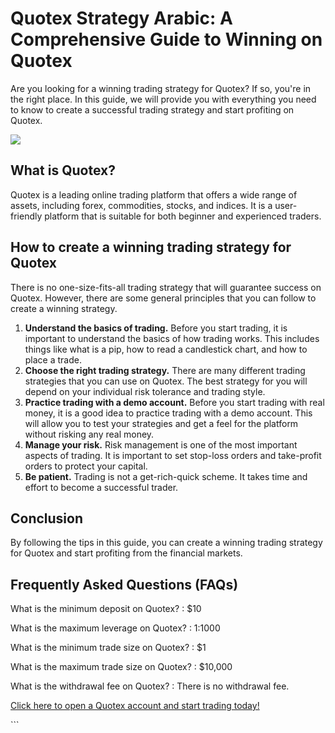 # Quotex Strategy Arabic: A Comprehensive Guide to Winning on Quotex

Are you looking for a winning trading strategy for Quotex? If so,
you\'re in the right place. In this guide, we will provide you with
everything you need to know to create a successful trading strategy and
start profiting on Quotex.

[![](https://static.quotex.io/files/4_en/300_250.jpg)](https://traff.sbs/brokerqxlid)

## What is Quotex?

Quotex is a leading online trading platform that offers a wide range of
assets, including forex, commodities, stocks, and indices. It is a
user-friendly platform that is suitable for both beginner and
experienced traders.

## How to create a winning trading strategy for Quotex

There is no one-size-fits-all trading strategy that will guarantee
success on Quotex. However, there are some general principles that you
can follow to create a winning strategy.

1.  **Understand the basics of trading.** Before you start trading, it
    is important to understand the basics of how trading works. This
    includes things like what is a pip, how to read a candlestick chart,
    and how to place a trade.
2.  **Choose the right trading strategy.** There are many different
    trading strategies that you can use on Quotex. The best strategy for
    you will depend on your individual risk tolerance and trading style.
3.  **Practice trading with a demo account.** Before you start trading
    with real money, it is a good idea to practice trading with a demo
    account. This will allow you to test your strategies and get a feel
    for the platform without risking any real money.
4.  **Manage your risk.** Risk management is one of the most important
    aspects of trading. It is important to set stop-loss orders and
    take-profit orders to protect your capital.
5.  **Be patient.** Trading is not a get-rich-quick scheme. It takes
    time and effort to become a successful trader.

## Conclusion

By following the tips in this guide, you can create a winning trading
strategy for Quotex and start profiting from the financial markets.

## Frequently Asked Questions (FAQs)

What is the minimum deposit on Quotex?
:   \$10

What is the maximum leverage on Quotex?
:   1:1000

What is the minimum trade size on Quotex?
:   \$1

What is the maximum trade size on Quotex?
:   \$10,000

What is the withdrawal fee on Quotex?
:   There is no withdrawal fee.

[Click here to open a Quotex account and start trading
today!](\%22https://traff.sbs/brokerqxsignup\%22)

\`\`\`


